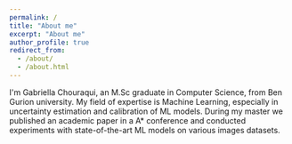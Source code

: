 ```yaml
---
permalink: /
title: "About me"
excerpt: "About me"
author_profile: true
redirect_from: 
  - /about/
  - /about.html
---
```


I'm Gabriella Chouraqui, an M.Sc graduate in Computer Science, from Ben Gurion university. My field of expertise is Machine Learning, especially in uncertainty estimation and calibration of ML models. 
During my master we published an academic paper in a A* conference and conducted experiments with state-of-the-art ML models on various images datasets.




